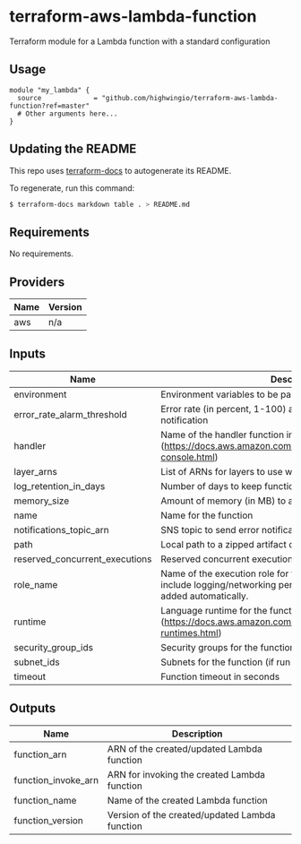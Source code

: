 # terraform-aws-lambda-function  
Terraform module for a Lambda function with a standard configuration

## Usage

```hcl
module "my_lambda" {
  source             = "github.com/highwingio/terraform-aws-lambda-function?ref=master"
  # Other arguments here...
}
```

## Updating the README

This repo uses [terraform-docs](https://github.com/segmentio/terraform-docs) to autogenerate its README.

To regenerate, run this command:

```bash
$ terraform-docs markdown table . > README.md
```

## Requirements

No requirements.

## Providers

| Name | Version |
|------|---------|
| aws | n/a |

## Inputs

| Name | Description | Type | Default | Required |
|------|-------------|------|---------|:--------:|
| environment | Environment variables to be passed to the function | `map(string)` | `{}` | no |
| error\_rate\_alarm\_threshold | Error rate (in percent, 1-100) at which to trigger an alarm notification | `number` | `25` | no |
| handler | Name of the handler function inside the artifact (https://docs.aws.amazon.com/lambda/latest/dg/configuration-console.html) | `string` | n/a | yes |
| layer\_arns | List of ARNs for layers to use with the function | `list(string)` | `[]` | no |
| log\_retention\_in\_days | Number of days to keep function logs in Cloudwatch | `number` | `365` | no |
| memory\_size | Amount of memory (in MB) to allocate to the function | `number` | `128` | no |
| name | Name for the function | `string` | n/a | yes |
| notifications\_topic\_arn | SNS topic to send error notifications | `string` | n/a | yes |
| path | Local path to a zipped artifact containing the function code | `string` | n/a | yes |
| reserved\_concurrent\_executions | Reserved concurrent executions (none by default) | `number` | `null` | no |
| role\_name | Name of the execution role for the function. It does not need to include logging/networking permissions - those policies will be added automatically. | `string` | n/a | yes |
| runtime | Language runtime for the function (https://docs.aws.amazon.com/lambda/latest/dg/lambda-runtimes.html) | `string` | n/a | yes |
| security\_group\_ids | Security groups for the function (if run in a VPC) | `list(string)` | `[]` | no |
| subnet\_ids | Subnets for the function (if run in a VPC) | `list(string)` | `[]` | no |
| timeout | Function timeout in seconds | `number` | `15` | no |

## Outputs

| Name | Description |
|------|-------------|
| function\_arn | ARN of the created/updated Lambda function |
| function\_invoke\_arn | ARN for invoking the created Lambda function |
| function\_name | Name of the created Lambda function |
| function\_version | Version of the created/updated Lambda function |

